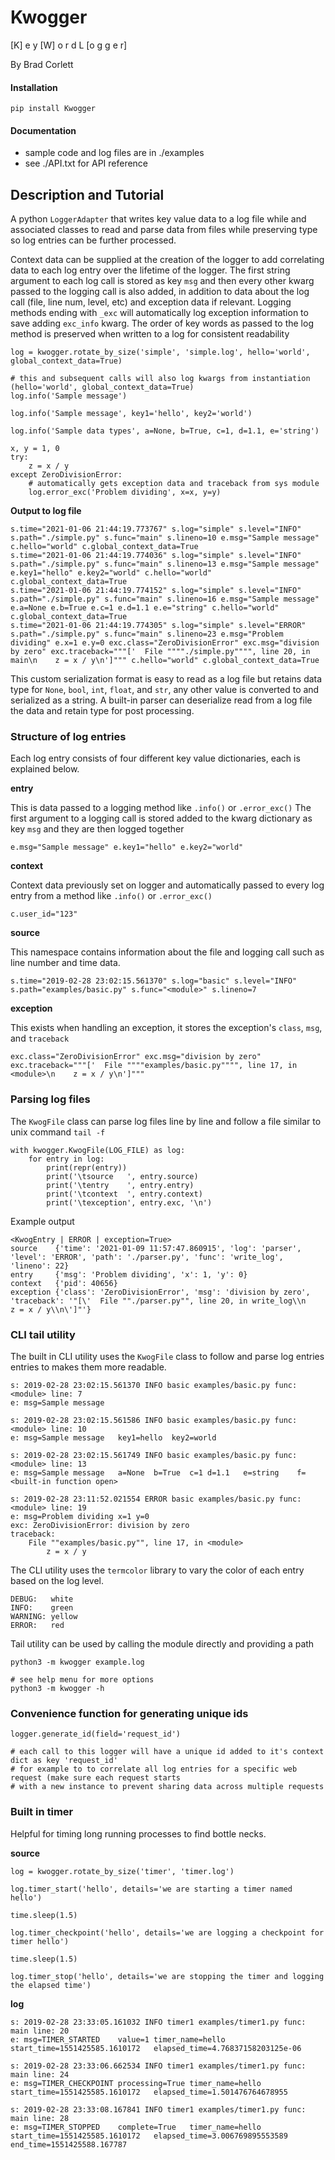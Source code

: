# Kwogger
[K] e y [W] o r d L [o g g e r]

By Brad Corlett

#### Installation

    pip install Kwogger


#### Documentation

* sample code and log files are in ./examples
* see ./API.txt for API reference


## Description and Tutorial

A python `LoggerAdapter` that writes key value data to a log file while and associated classes to read and parse data 
from files while preserving type so log entries can be further processed.


Context data can be supplied at the creation of the logger to add correlating data to each log entry over the lifetime
of the logger. The first string argument to each log call is stored as key `msg` and then every other kwarg passed to
the logging call is also added, in addition to data about the log call (file, line num, level, etc) and exception
data if relevant. Logging methods ending with `_exc` will automatically log exception information to save adding `exc_info` kwarg. 
The order of key words as passed to the log method is preserved when written to a log for consistent readability


    log = kwogger.rotate_by_size('simple', 'simple.log', hello='world', global_context_data=True)

    # this and subsequent calls will also log kwargs from instantiation (hello='world', global_context_data=True)
    log.info('Sample message')

    log.info('Sample message', key1='hello', key2='world')

    log.info('Sample data types', a=None, b=True, c=1, d=1.1, e='string')

    x, y = 1, 0
    try:
        z = x / y
    except ZeroDivisionError:
        # automatically gets exception data and traceback from sys module
        log.error_exc('Problem dividing', x=x, y=y)

**Output to log file**

    s.time="2021-01-06 21:44:19.773767" s.log="simple" s.level="INFO" s.path="./simple.py" s.func="main" s.lineno=10 e.msg="Sample message" c.hello="world" c.global_context_data=True
    s.time="2021-01-06 21:44:19.774036" s.log="simple" s.level="INFO" s.path="./simple.py" s.func="main" s.lineno=13 e.msg="Sample message" e.key1="hello" e.key2="world" c.hello="world" c.global_context_data=True
    s.time="2021-01-06 21:44:19.774152" s.log="simple" s.level="INFO" s.path="./simple.py" s.func="main" s.lineno=16 e.msg="Sample message" e.a=None e.b=True e.c=1 e.d=1.1 e.e="string" c.hello="world" c.global_context_data=True
    s.time="2021-01-06 21:44:19.774305" s.log="simple" s.level="ERROR" s.path="./simple.py" s.func="main" s.lineno=23 e.msg="Problem dividing" e.x=1 e.y=0 exc.class="ZeroDivisionError" exc.msg="division by zero" exc.traceback="""['  File """"./simple.py"""", line 20, in main\n    z = x / y\n']""" c.hello="world" c.global_context_data=True


This custom serialization format is easy to read as a log file but retains data type for `None`, `bool`, `int`, `float`, and `str`, any other value is converted to and serialized as a string. A built-in parser can deserialize read from a log file the data and retain type for post processing. 

### Structure of log entries
Each log entry consists of four different key value dictionaries, each is explained below.

**entry**

This is data passed to a logging method like `.info()` or `.error_exc()` The first argument to a logging call is stored added to the kwarg dictionary as key `msg` and they are then logged together

    e.msg="Sample message" e.key1="hello" e.key2="world"

**context**

Context data previously set on logger and automatically passed to every log entry from a method like `.info()` or `.error_exc()`

    c.user_id="123"

**source**

This namespace contains information about the file and logging call such as line number and time data. 

    s.time="2019-02-28 23:02:15.561370" s.log="basic" s.level="INFO" s.path="examples/basic.py" s.func="<module>" s.lineno=7
   
**exception**

This exists when handling an exception, it stores the exception's `class`, `msg`, and `traceback`

    exc.class="ZeroDivisionError" exc.msg="division by zero" exc.traceback="""['  File """"examples/basic.py"""", line 17, in <module>\n    z = x / y\n']"""


### Parsing log files
The `KwogFile` class can parse log files line by line and follow a file similar to unix command `tail -f`
    
    with kwogger.KwogFile(LOG_FILE) as log:
        for entry in log:
            print(repr(entry))
            print('\tsource   ', entry.source)
            print('\tentry    ', entry.entry)
            print('\tcontext  ', entry.context)
            print('\texception', entry.exc, '\n')

Example output

    <KwogEntry | ERROR | exception=True>
	source    {'time': '2021-01-09 11:57:47.860915', 'log': 'parser', 'level': 'ERROR', 'path': './parser.py', 'func': 'write_log', 'lineno': 22}
	entry     {'msg': 'Problem dividing', 'x': 1, 'y': 0}
	context   {'pid': 40656}
	exception {'class': 'ZeroDivisionError', 'msg': 'division by zero', 'traceback': '"[\'  File ""./parser.py"", line 20, in write_log\\n    z = x / y\\n\']"'}


### CLI tail utility
The built in CLI utility uses the `KwogFile` class to follow and parse log entries entries to makes them more readable.

    s: 2019-02-28 23:02:15.561370 INFO basic examples/basic.py func: <module> line: 7
    e: msg=Sample message
    
    s: 2019-02-28 23:02:15.561586 INFO basic examples/basic.py func: <module> line: 10
    e: msg=Sample message	key1=hello	key2=world
    
    s: 2019-02-28 23:02:15.561749 INFO basic examples/basic.py func: <module> line: 13
    e: msg=Sample message	a=None	b=True	c=1	d=1.1	e=string	f=<built-in function open>
    
    s: 2019-02-28 23:11:52.021554 ERROR basic examples/basic.py func: <module> line: 19
    e: msg=Problem dividing	x=1	y=0
    exc: ZeroDivisionError: division by zero
    traceback:
        File ""examples/basic.py"", line 17, in <module>
            z = x / y
            
The CLI utility uses the `termcolor` library to vary the color of each entry based on the log level.

    DEBUG:   white
    INFO:    green
    WARNING: yellow
    ERROR:   red

Tail utility can be used by calling the module directly and providing a path
    
    python3 -m kwogger example.log
    
    # see help menu for more options
    python3 -m kwogger -h


### Convenience function for generating unique ids

    logger.generate_id(field='request_id')
    
    # each call to this logger will have a unique id added to it's context dict as key 'request_id'
    # for example to to correlate all log entries for a specific web request (make sure each request starts
    # with a new instance to prevent sharing data across multiple requests
    

### Built in timer
Helpful for timing long running processes to find bottle necks.

**source**

    log = kwogger.rotate_by_size('timer', 'timer.log')

    log.timer_start('hello', details='we are starting a timer named hello')

    time.sleep(1.5)

    log.timer_checkpoint('hello', details='we are logging a checkpoint for timer hello')
    
    time.sleep(1.5)

    log.timer_stop('hello', details='we are stopping the timer and logging the elapsed time')
    
**log**
    
    s: 2019-02-28 23:33:05.161032 INFO timer1 examples/timer1.py func: main line: 20
    e: msg=TIMER_STARTED	value=1	timer_name=hello	start_time=1551425585.1610172	elapsed_time=4.76837158203125e-06
    
    s: 2019-02-28 23:33:06.662534 INFO timer1 examples/timer1.py func: main line: 24
    e: msg=TIMER_CHECKPOINT	processing=True	timer_name=hello	start_time=1551425585.1610172	elapsed_time=1.501476764678955
    
    s: 2019-02-28 23:33:08.167841 INFO timer1 examples/timer1.py func: main line: 28
    e: msg=TIMER_STOPPED	complete=True	timer_name=hello	start_time=1551425585.1610172	elapsed_time=3.006769895553589	end_time=1551425588.167787
